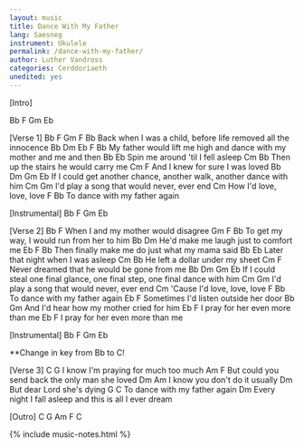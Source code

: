 ```yaml
---
layout: music
title: Dance With My Father
lang: Saesneg
instrument: Ukulele
permalink: /dance-with-my-father/
author: Luther Vandross
categories: Cerddoriaeth
unedited: yes
---
```

[Intro]

Bb F Gm Eb

[Verse 1]
Bb                    F  Gm                        F         Bb
Back when I was a child, before life removed all the innocence
Bb                      Dm     Eb                       F         Bb
My father would lift me high and dance with my mother and me and then
Bb                      Eb
Spin me around 'til I fell asleep
Cm                                Bb
Then up the stairs he would carry me
Cm                        F
And I knew for sure I was loved
Bb              Dm             Gm           Eb
If I could get another chance, another walk, another dance with him
Cm                      Gm
I'd play a song that would never, ever end
Cm
How I'd love, love, love
F                       Bb
To dance with my father again 

[Instrumental]
Bb F Gm Eb

[Verse 2]
Bb                              F
When I and my mother would disagree
Gm                      F              Bb
To get my way, I would run from her to him
Bb                        Dm
He'd make me laugh just to comfort me
Eb                                   F        Bb
Then finally make me do just what my mama said
Bb                      Eb
Later that night when I was asleep
Cm                Bb
He left a dollar under my sheet
Cm                              F
Never dreamed that he would be gone from me
Bb               Dm               Gm             Eb
If I could steal one final glance, one final step, one final dance with him
Cm                      Gm
I'd play a song that would never, ever end
Cm
'Cause I'd love, love, love
F                       Bb
To dance with my father again
Eb                       F
Sometimes I'd listen outside her door
Bb                         Gm
And I'd hear how my mother cried for him
Eb                       F
I pray for her even more than me
Eb                       F
I pray for her even more than me

[Instrumental]
Bb F Gm Eb

**Change in key from Bb to C!

[Verse 3]
C                               G
I know I'm praying for much too much
Am                          F
But could you send back the only man she loved
Dm                     Am
I know you don't do it usually
Dm
But dear Lord she's dying
G                       C
To dance with my father again
Dm
Every night I fall asleep and this is all I ever dream

[Outro]
C G Am F C

{% include music-notes.html %}